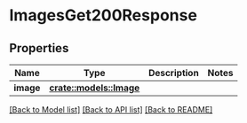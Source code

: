 # ImagesGet200Response

## Properties

Name | Type | Description | Notes
------------ | ------------- | ------------- | -------------
**image** | [**crate::models::Image**](image.md) |  | 

[[Back to Model list]](../README.md#documentation-for-models) [[Back to API list]](../README.md#documentation-for-api-endpoints) [[Back to README]](../README.md)


